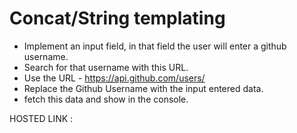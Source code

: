 # Concat/String templating

- Implement an input field, in that field the user will enter a github username.
- Search for that username with this URL.
- Use the URL - https://api.github.com/users/
- Replace the Github Username with the input entered data.
- fetch this data and show in the console.

HOSTED LINK :
